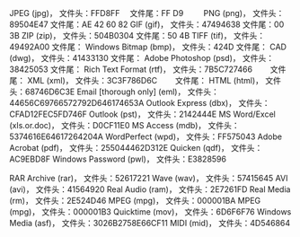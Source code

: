 JPEG (jpg)， 文件头：FFD8FF　 文件尾：FF D9 　　
PNG (png)，  文件头：89504E47 文件尾：AE 42 60 82
GIF (gif)，  文件头：47494638 文件尾：00 3B 
ZIP (zip)，  文件头：504B0304 文件尾：50 4B
TIFF (tif)， 文件头：49492A00 文件尾：
Windows Bitmap (bmp)， 文件头：424D 文件尾：
CAD (dwg)，   文件头：41433130 文件尾：
Adobe Photoshop (psd)，   文件头：38425053 文件尾：
Rich Text Format (rtf)，   文件头：7B5C727466　　  文件尾：
XML (xml)，    文件头：3C3F786D6C　　 文件尾：
HTML (html)，   文件头：68746D6C3E
Email [thorough only] (eml)，   文件头：44656C69766572792D646174653A
Outlook Express (dbx)，   文件头：CFAD12FEC5FD746F
Outlook (pst)，     文件头：2142444E
MS Word/Excel (xls.or.doc)，  文件头：D0CF11E0
MS Access (mdb)，   文件头：5374616E64617264204A
WordPerfect (wpd)，  文件头：FF575043
Adobe Acrobat (pdf)， 文件头：255044462D312E
Quicken (qdf)，        文件头：AC9EBD8F
Windows Password (pwl)，  文件头：E3828596

RAR Archive (rar)，     文件头：52617221
Wave (wav)，            文件头：57415645
AVI (avi)，             文件头：41564920
Real Audio (ram)，      文件头：2E7261FD
Real Media (rm)，       文件头：2E524D46
MPEG (mpg)，            文件头：000001BA
MPEG (mpg)，            文件头：000001B3
Quicktime (mov)，       文件头：6D6F6F76
Windows Media (asf)，   文件头：3026B2758E66CF11
MIDI (mid)，            文件头：4D546864